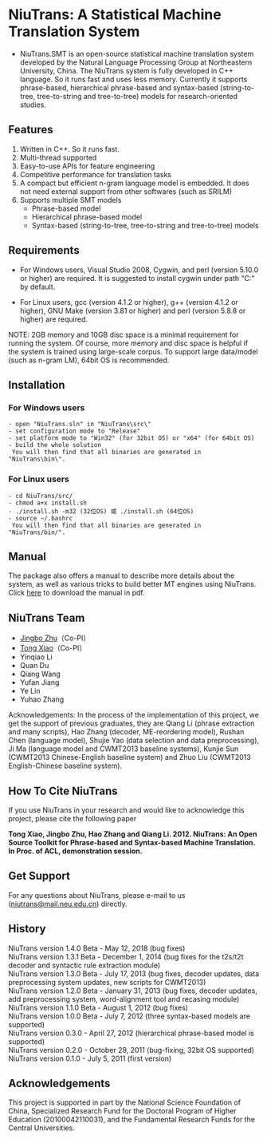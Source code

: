# NiuTrans: A Statistical Machine Translation System

* NiuTrans.SMT is an open-source statistical machine translation system developed by the Natural Language Processing Group at Northeastern University, China. The NiuTrans system is fully developed in C++ language. So it runs fast and uses less memory. Currently it supports phrase-based, hierarchical phrase-based and syntax-based (string-to-tree, tree-to-string and tree-to-tree) models for research-oriented studies.

## Features
1. Written in C++. So it runs fast.
2. Multi-thread supported
3. Easy-to-use APIs for feature engineering
4. Competitive performance for translation tasks
5. A compact but efficient n-gram language model is embedded. It does not need external support from other softwares (such as SRILM)
6. Supports multiple SMT models
	* Phrase-based model
	* Hierarchical phrase-based model
	* Syntax-based (string-to-tree, tree-to-string and tree-to-tree) models

## Requirements
* For Windows users, Visual Studio 2008, Cygwin, and perl (version 5.10.0 or higher) are required. It is suggested to install cygwin under path "C:\" by default. 

* For Linux users, gcc (version 4.1.2 or higher), g++ (version 4.1.2 or higher), GNU Make (version 3.81 or higher) and perl (version 5.8.8 or higher) are required.

NOTE: 2GB memory and 10GB disc space is a minimal requirement for running the system. Of course, more memory and disc space is helpful if the system is trained using large-scale corpus. To support large data/model (such as n-gram LM), 64bit OS is recommended. 

## Installation
### For Windows users   
	- open "NiuTrans.sln" in "NiuTrans\src\"
	- set configuration mode to "Release"
	- set platform mode to "Win32" (for 32bit OS) or "x64" (for 64bit OS)
	- build the whole solution
	 You will then find that all binaries are generated in "NiuTrans\bin\".
### For Linux users
    - cd NiuTrans/src/
    - chmod a+x install.sh 
    - ./install.sh -m32 (32位OS) 或 ./install.sh (64位OS)
    - source ~/.bashrc
     You will then find that all binaries are generated in "NiuTrans/bin/".

## Manual

The package also offers a manual to describe more details about the system, as well as various tricks to build better MT engines using NiuTrans. Click [here](http://www.niutrans.com/niutrans/man/niutrans-manual.pdf) to download the manual in pdf.

## NiuTrans Team
* [Jingbo Zhu](http://www.nlplab.com/members/zhujingbo.html)（Co-PI）
* [Tong Xiao](http://www.nlplab.com/members/xiaotong.html)（Co-PI）
* Yinqiao Li
* Quan Du
* Qiang Wang
* Yufan Jiang
* Ye Lin
* Yuhao Zhang

Acknowledgements: In the process of the implementation of this project, we get the support of previous graduates, they are Qiang Li (phrase extraction and many scripts), Hao Zhang (decoder, ME-reordering model), Rushan Chen (language model), Shujie Yao (data selection and data preprocessing), Ji Ma (language model and CWMT2013 baseline systems), Kunjie Sun (CWMT2013 Chinese-English baseline system) and Zhuo Liu (CWMT2013 English-Chinese baseline system).

## How To Cite NiuTrans

If you use NiuTrans in your research and would like to acknowledge this project, please cite the following paper

**Tong Xiao, Jingbo Zhu, Hao Zhang and Qiang Li. 2012. NiuTrans: An Open Source Toolkit for Phrase-based and Syntax-based Machine Translation. In Proc. of ACL, demonstration session.**

## Get Support
For any questions about NiuTrans, please e-mail to us (niutrans@mail.neu.edu.cn) directly.

## History
NiuTrans version 1.4.0 Beta - May 12, 2018 (bug fixes)  
NiuTrans version 1.3.1 Beta - December 1, 2014 (bug fixes for the t2s/t2t decoder and syntactic rule extraction module)  
NiuTrans version 1.3.0 Beta - July 17, 2013 (bug fixes, decoder updates, data preprocessing system updates, new scripts for CWMT2013)  
NiuTrans version 1.2.0 Beta - January 31, 2013 (bug fixes, decoder updates, add preprocessing system, word-alignment tool and recasing module)  
NiuTrans version 1.1.0 Beta - August 1, 2012 (bug fixes)  
NiuTrans version 1.0.0 Beta - July 7, 2012 (three syntax-based models are supported)  
NiuTrans version 0.3.0 - April 27, 2012 (hierarchical phrase-based model is supported)  
NiuTrans version 0.2.0 - October 29, 2011 (bug-fixing, 32bit OS supported)	 
NiuTrans version 0.1.0 - July 5, 2011 (first version)  

## Acknowledgements
This project is supported in part by the National Science Foundation of China, Specialized Research Fund for the Doctoral Program of Higher Education (20100042110031), and the Fundamental Research Funds for the Central Universities.




